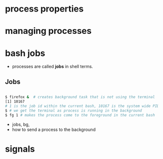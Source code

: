 # process properties

# managing processes

# bash jobs
- processes are called **jobs** in shell terms.

## Jobs
```bash

$ firefox &  # creates background task that is not using the terminal
[1] 10167
# 1 is the job id within the current bash, 10167 is the system wide PID.
$ # we get the terminal as process is running in the background
$ fg 1 # makes the process come to the foreground in the current bash

```
- jobs, bg,
- how to send a process to the background

# signals
